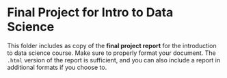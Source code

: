 # Final Project for Intro to Data Science

This folder includes as copy of the **final project report** for the introduction to data science course. 
Make sure to properly format your document. The `.html` version of the report is sufficient, and you can also include a report in additional formats if you choose to.